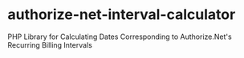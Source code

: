 # authorize-net-interval-calculator
PHP Library for Calculating Dates Corresponding to Authorize.Net's Recurring Billing Intervals

